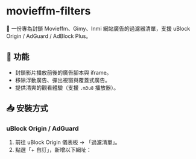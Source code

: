 # movieffm-filters

🎯 一份專為封鎖 Movieffm、Gimy、Inmi 網站廣告的過濾器清單，支援 uBlock Origin / AdGuard / AdBlock Plus。

## 🚀 功能
- 封鎖影片播放前後的廣告腳本與 iframe。
- 移除浮動廣告、彈出視窗與覆蓋式廣告。
- 提供清爽的觀看體驗（支援 `.m3u8` 播放器）。

## 📥 安裝方式

### uBlock Origin / AdGuard
1. 前往 uBlock Origin 儀表板 → 「過濾清單」。
2. 點選「+ 自訂」，新增以下網址：

